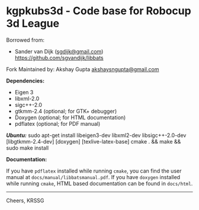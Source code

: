 kgpkubs3d - Code base for Robocup 3d League
===========================================================
Borrowed from:
* Sander van Dijk (sgdijk@gmail.com)
https://github.com/sgvandijk/libbats

Fork Maintained by:
Akshay Gupta
akshaysngupta@gmail.com

**Dependencies:**

- Eigen 3
- libxml-2.0
- sigc++-2.0
- gtkmm-2.4 (optional; for GTK+ debugger)
- Doxygen (optional; for HTML documentation)
- pdflatex (optional; for PDF manual)

***Ubuntu:***
sudo apt-get install libeigen3-dev libxml2-dev libsigc++-2.0-dev [libgtkmm-2.4-dev] [doxygen] [texlive-latex-base]
cmake . && make && sudo make install

**Documentation:**

If you have `pdflatex` installed while running `cmake`, you
can find the user manual at `docs/manual/libbatsmanual.pdf`. If
you have `doxygen` installed while running `cmake`, HTML based
documentation can be found in `docs/html`.

 * * *

Cheers,
KRSSG